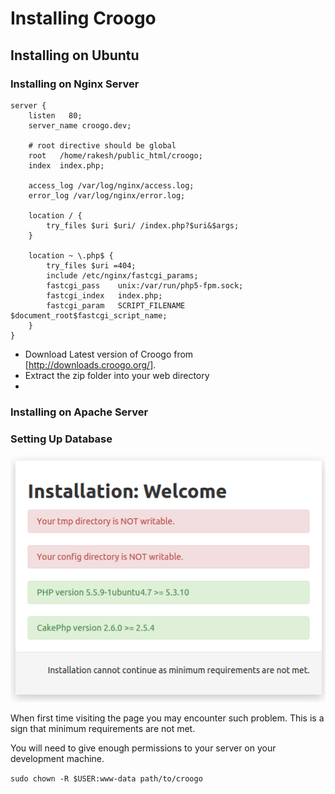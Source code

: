 # Installing Croogo

## Installing on Ubuntu

### Installing on Nginx Server

```
server {
    listen   80;
    server_name croogo.dev;

    # root directive should be global
    root   /home/rakesh/public_html/croogo;
    index  index.php;

    access_log /var/log/nginx/access.log;
    error_log /var/log/nginx/error.log;

    location / {
        try_files $uri $uri/ /index.php?$uri&$args;
    }

    location ~ \.php$ {
        try_files $uri =404;
        include /etc/nginx/fastcgi_params;
        fastcgi_pass    unix:/var/run/php5-fpm.sock;
        fastcgi_index   index.php;
        fastcgi_param   SCRIPT_FILENAME $document_root$fastcgi_script_name;
    }
}

```

- Download Latest version of Croogo from [http://downloads.croogo.org/].
- Extract the zip folder into your web directory
- 

### Installing on Apache Server

### Setting Up Database
![Croogo Minimum Requirements Error](croogo_installation_error.png)

When first time visiting the page you may encounter such problem. This is a sign that minimum requirements are not met.

You will need to give enough permissions to your server on your development machine.

```sudo chown -R $USER:www-data path/to/croogo```

